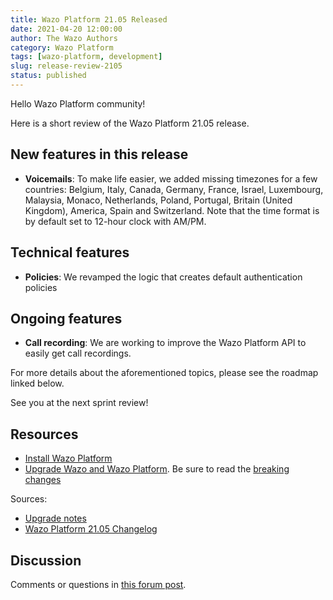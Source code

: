 ```yaml
---
title: Wazo Platform 21.05 Released
date: 2021-04-20 12:00:00
author: The Wazo Authors
category: Wazo Platform
tags: [wazo-platform, development]
slug: release-review-2105
status: published
---
```


Hello Wazo Platform community!

Here is a short review of the Wazo Platform 21.05 release.

## New features in this release

- **Voicemails**: To make life easier, we added missing timezones for a few countries: Belgium, Italy, Canada, Germany, France, Israel, Luxembourg, Malaysia, Monaco, Netherlands, Poland, Portugal, Britain (United Kingdom), America, Spain and Switzerland. Note that the time format is by default set to 12-hour clock with AM/PM.

## Technical features

- **Policies**: We revamped the logic that creates default authentication policies

## Ongoing features

- **Call recording**: We are working to improve the Wazo Platform API to easily get call recordings.

For more details about the aforementioned topics, please see the roadmap linked below.

See you at the next sprint review!

## Resources

- [Install Wazo Platform](/use-cases)
- [Upgrade Wazo and Wazo Platform](/uc-doc/upgrade/). Be sure to read the [breaking changes](/uc-doc/upgrade/upgrade_notes#21-05)

Sources:

- [Upgrade notes](/uc-doc/upgrade/upgrade_notes#21-05)
- [Wazo Platform 21.05 Changelog](https://wazo-dev.atlassian.net/issues/?jql=project%3DWAZO%20AND%20fixVersion%3D21.05)

## Discussion

Comments or questions in [this forum post](https://wazo-platform.discourse.group/t/blog-wazo-platform-21-05-released).
